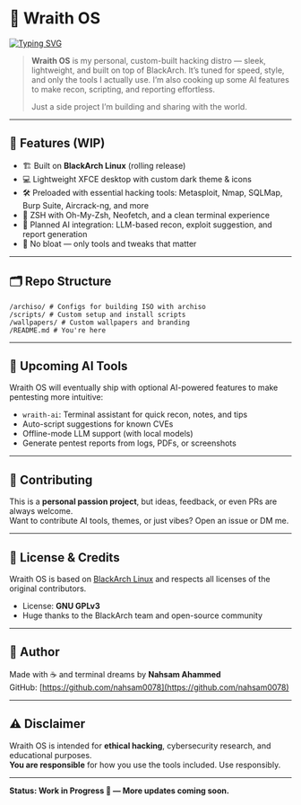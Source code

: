 # 👻 Wraith OS
[![Typing SVG](https://readme-typing-svg.herokuapp.com?font=Fira+Code&pause=1000&width=435&lines=Wraith+OS%3A+Ghost-level+Cyber+Ops;Built+on+BlackArch%2C+Tuned+for+Hackers;AI-Assisted+Recon+and+Reporting)](https://git.io/typing-svg)

> **Wraith OS** is my personal, custom-built hacking distro — sleek, lightweight, and built on top of BlackArch. It’s tuned for speed, style, and only the tools I actually use. I’m also cooking up some AI features to make recon, scripting, and reporting effortless.  
>  
> Just a side project I’m building and sharing with the world.

---

## 🚀 Features (WIP)

- 🏗️ Built on **BlackArch Linux** (rolling release)
- 💻 Lightweight XFCE desktop with custom dark theme & icons
- 🛠️ Preloaded with essential hacking tools: Metasploit, Nmap, SQLMap, Burp Suite, Aircrack-ng, and more
- 🐚 ZSH with Oh-My-Zsh, Neofetch, and a clean terminal experience
- 🧠 Planned AI integration: LLM-based recon, exploit suggestion, and report generation
- 🧼 No bloat — only tools and tweaks that matter

---

## 🗂️ Repo Structure
```
/archiso/ # Configs for building ISO with archiso
/scripts/ # Custom setup and install scripts
/wallpapers/ # Custom wallpapers and branding
/README.md # You're here
```
---

## 🧠 Upcoming AI Tools

Wraith OS will eventually ship with optional AI-powered features to make pentesting more intuitive:

- `wraith-ai`: Terminal assistant for quick recon, notes, and tips
- Auto-script suggestions for known CVEs
- Offline-mode LLM support (with local models)
- Generate pentest reports from logs, PDFs, or screenshots

---

## 🙌 Contributing

This is a **personal passion project**, but ideas, feedback, or even PRs are always welcome.  
Want to contribute AI tools, themes, or just vibes? Open an issue or DM me.

---

## 📜 License & Credits

Wraith OS is based on [BlackArch Linux](https://www.blackarch.org/) and respects all licenses of the original contributors.

- License: **GNU GPLv3**
- Huge thanks to the BlackArch team and open-source community

---

## 👤 Author

Made with ☕ and terminal dreams by **Nahsam Ahammed**  
GitHub: [https://github.com/nahsam0078](https://github.com/nahsam0078)

---

## ⚠️ Disclaimer

Wraith OS is intended for **ethical hacking**, cybersecurity research, and educational purposes.  
**You are responsible** for how you use the tools included. Use responsibly.

---

**Status: Work in Progress 🚧 — More updates coming soon.**
